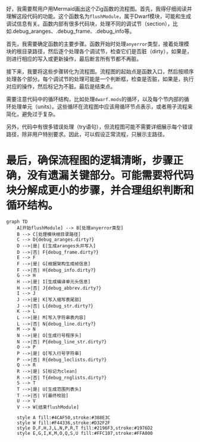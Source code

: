 好，我需要帮用户用Mermaid画出这个Zig函数的流程图。首先，我得仔细阅读并理解这段代码的功能。这个函数名为`flushModule`，属于Dwarf模块，可能和生成调试信息有关。函数内部有很多代码块，处理不同的调试节（section），比如.debug_aranges、.debug_frame、.debug_info等。

首先，我需要确定函数的主要步骤。函数开始时处理`anyerror`类型，接着处理模块的根目录路径，然后逐个处理各个调试节，检查它们是否脏（dirty），如果是，则进行相应的写入或更新操作，最后断言所有节都不再脏。

接下来，我要将这些步骤转化为流程图。流程图的起始点是函数入口，然后按顺序处理各个部分。每个调试节的处理可能是一个判断框，检查是否脏，如果是，执行对应的操作，然后标记为不脏。最后是结束点。

需要注意代码中的循环结构，比如处理`dwarf.mods`的循环，以及每个节内部的循环处理单元（units）。这些循环在流程图中应该用循环节点表示，或者用子流程来简化，避免过于复杂。

另外，代码中有很多错误处理（try语句），但流程图可能不需要详细展示每个错误路径，除非用户特别要求。因此，可以假设正常流程，只展示主路径。

最后，确保流程图的逻辑清晰，步骤正确，没有遗漏关键部分。可能需要将代码块分解成更小的步骤，并合理组织判断和循环结构。
================================================
```mermaid
graph TD
    A[开始flushModule] --> B[处理anyerror类型]
    B --> C[处理模块根目录路径]
    C --> D{debug_aranges.dirty?}
    D -->|是| E[生成aranges头并写入]
    D -->|否| F{debug_frame.dirty?}
    E --> F
    F -->|是| G[根据架构生成帧信息]
    F -->|否| H{debug_info.dirty?}
    G --> H
    H -->|是| I[生成编译单元头信息]
    H -->|否| J{debug_abbrev.dirty?}
    I --> J
    J -->|是| K[写入缩写表尾部]
    J -->|否| L{debug_str.dirty?}
    K --> L
    L -->|是| M[写入字符串表内容]
    L -->|否| N{debug_line.dirty?}
    M --> N
    N -->|是| O[生成行号程序头]
    N -->|否| P{debug_line_str.dirty?}
    O --> P
    P -->|是| Q[写入行号字符串]
    P -->|否| R{debug_loclists.dirty?}
    Q --> R
    R -->|是| S[标记为clean]
    R -->|否| T{debug_rnglists.dirty?}
    S --> T
    T -->|是| U[生成范围列表头]
    T -->|否| V[最终校验]
    U --> V
    V --> W[结束flushModule]
    
    style A fill:#4CAF50,stroke:#388E3C
    style W fill:#F44336,stroke:#D32F2F
    style D,F,H,J,L,N,P,R,T fill:#2196F3,stroke:#1976D2
    style E,G,I,K,M,O,Q,S,U fill:#FFC107,stroke:#FFA000
```